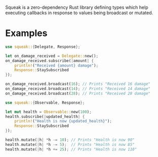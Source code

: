 Squeak is a zero-dependency Rust library defining types which help executing callbacks in response to values being broadcast or mutated.

# Examples

```rust
use squeak::{Delegate, Response};

let on_damage_received = Delegate::new();
on_damage_received.subscribe(|amount| {
    println!("Received {amount} damage");
    Response::StaySubscribed
});

on_damage_received.broadcast(16); // Prints "Received 16 damage"
on_damage_received.broadcast(14); // Prints "Received 14 damage"
on_damage_received.broadcast(28); // Prints "Received 28 damage"
```

```rust
use squeak::{Observable, Response};

let mut health = Observable::new(100);
health.subscribe(|updated_health| {
    println!("Health is now {updated_health}");
    Response::StaySubscribed
});

health.mutate(|h| *h -= 10); // Prints "Health is now 90"
health.mutate(|h| *h -= 5);  // Prints "Health is now 85"
health.mutate(|h| *h += 25); // Prints "Health is now 110"
```
